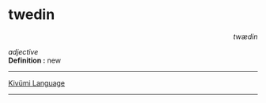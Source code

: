 
# twedin

<div align="right"><i>twædin</i></div>

*adjective*  
**Definition :** new  

---

[Kivümi Language](../README.md)

---
